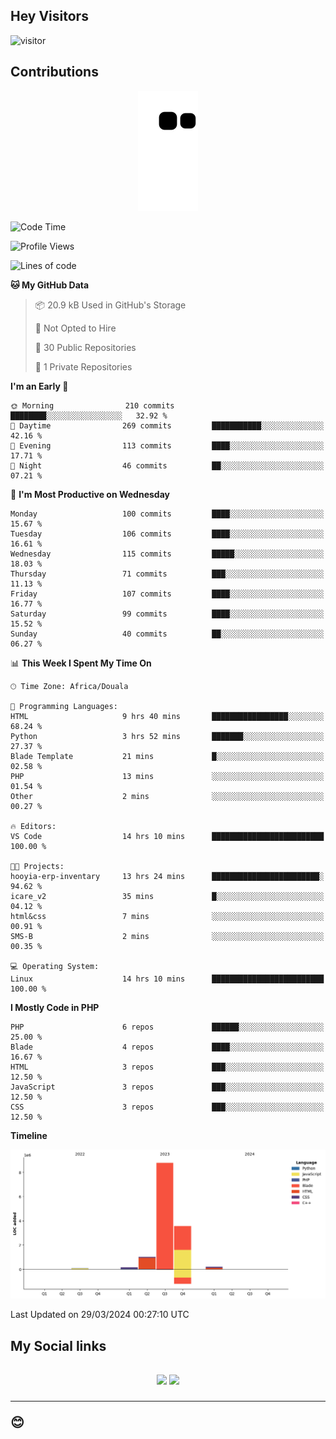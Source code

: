 ## Hey Visitors
![visitor](https://profile-counter.glitch.me/Fotsingboris/count.svg)

## Contributions
<p align="center">
  <img src="https://raw.githubusercontent.com/Fotsingboris/Fotsingboris/output/github-contribution-grid-snake.svg" />
</p>

<!--START_SECTION:waka-->
![Code Time](http://img.shields.io/badge/Code%20Time-899%20hrs%2042%20mins-blue)

![Profile Views](http://img.shields.io/badge/Profile%20Views-0-blue)

![Lines of code](https://img.shields.io/badge/From%20Hello%20World%20I%27ve%20Written-13.8%20million%20lines%20of%20code-blue)

**🐱 My GitHub Data** 

> 📦 20.9 kB Used in GitHub's Storage 
 > 
> 🚫 Not Opted to Hire
 > 
> 📜 30 Public Repositories 
 > 
> 🔑 1 Private Repositories 
 > 
**I'm an Early 🐤** 

```text
🌞 Morning                210 commits         ████████░░░░░░░░░░░░░░░░░   32.92 % 
🌆 Daytime                269 commits         ███████████░░░░░░░░░░░░░░   42.16 % 
🌃 Evening                113 commits         ████░░░░░░░░░░░░░░░░░░░░░   17.71 % 
🌙 Night                  46 commits          ██░░░░░░░░░░░░░░░░░░░░░░░   07.21 % 
```
📅 **I'm Most Productive on Wednesday** 

```text
Monday                   100 commits         ████░░░░░░░░░░░░░░░░░░░░░   15.67 % 
Tuesday                  106 commits         ████░░░░░░░░░░░░░░░░░░░░░   16.61 % 
Wednesday                115 commits         █████░░░░░░░░░░░░░░░░░░░░   18.03 % 
Thursday                 71 commits          ███░░░░░░░░░░░░░░░░░░░░░░   11.13 % 
Friday                   107 commits         ████░░░░░░░░░░░░░░░░░░░░░   16.77 % 
Saturday                 99 commits          ████░░░░░░░░░░░░░░░░░░░░░   15.52 % 
Sunday                   40 commits          ██░░░░░░░░░░░░░░░░░░░░░░░   06.27 % 
```


📊 **This Week I Spent My Time On** 

```text
🕑︎ Time Zone: Africa/Douala

💬 Programming Languages: 
HTML                     9 hrs 40 mins       █████████████████░░░░░░░░   68.24 % 
Python                   3 hrs 52 mins       ███████░░░░░░░░░░░░░░░░░░   27.37 % 
Blade Template           21 mins             █░░░░░░░░░░░░░░░░░░░░░░░░   02.58 % 
PHP                      13 mins             ░░░░░░░░░░░░░░░░░░░░░░░░░   01.54 % 
Other                    2 mins              ░░░░░░░░░░░░░░░░░░░░░░░░░   00.27 % 

🔥 Editors: 
VS Code                  14 hrs 10 mins      █████████████████████████   100.00 % 

🐱‍💻 Projects: 
hooyia-erp-inventary     13 hrs 24 mins      ████████████████████████░   94.62 % 
icare_v2                 35 mins             █░░░░░░░░░░░░░░░░░░░░░░░░   04.12 % 
html&css                 7 mins              ░░░░░░░░░░░░░░░░░░░░░░░░░   00.91 % 
SMS-B                    2 mins              ░░░░░░░░░░░░░░░░░░░░░░░░░   00.35 % 

💻 Operating System: 
Linux                    14 hrs 10 mins      █████████████████████████   100.00 % 
```

**I Mostly Code in PHP** 

```text
PHP                      6 repos             ██████░░░░░░░░░░░░░░░░░░░   25.00 % 
Blade                    4 repos             ████░░░░░░░░░░░░░░░░░░░░░   16.67 % 
HTML                     3 repos             ███░░░░░░░░░░░░░░░░░░░░░░   12.50 % 
JavaScript               3 repos             ███░░░░░░░░░░░░░░░░░░░░░░   12.50 % 
CSS                      3 repos             ███░░░░░░░░░░░░░░░░░░░░░░   12.50 % 
```



**Timeline**

![Lines of Code chart](https://raw.githubusercontent.com/Fotsingboris/Fotsingboris/main/assets/bar_graph.png)


 Last Updated on 29/03/2024 00:27:10 UTC
<!--END_SECTION:waka-->

<h2>My Social links <h2>
<p align="center">
   <a href="https://linkedin.com/in/Fotsingboris-Mathieu"><img src="https://img.shields.io/badge/linkedin-%230077B5.svg?style=for-the-badge&logo=linkedin&logoColor=white"></a>
   <a href="https://instagram.com/Fotsingboris"><img src="https://img.shields.io/badge/instagram-%23E4405F.svg?style=for-the-badge&logo=Instagram&logoColor=white"></a>
  </p>
<hr>
😊
